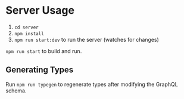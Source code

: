 # Server Usage
1. `cd server`
2. `npm install`
3. `npm run start:dev` to run the server (watches for changes)

`npm run start` to build and run.

## Generating Types
Run `npm run typegen` to regenerate types after modifying the GraphQL schema.